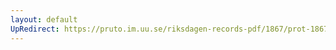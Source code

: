 ```yaml
---
layout: default
UpRedirect: https://pruto.im.uu.se/riksdagen-records-pdf/1867/prot-1867--fk--123/prot-1867--fk--123_003.pdf
---
```

